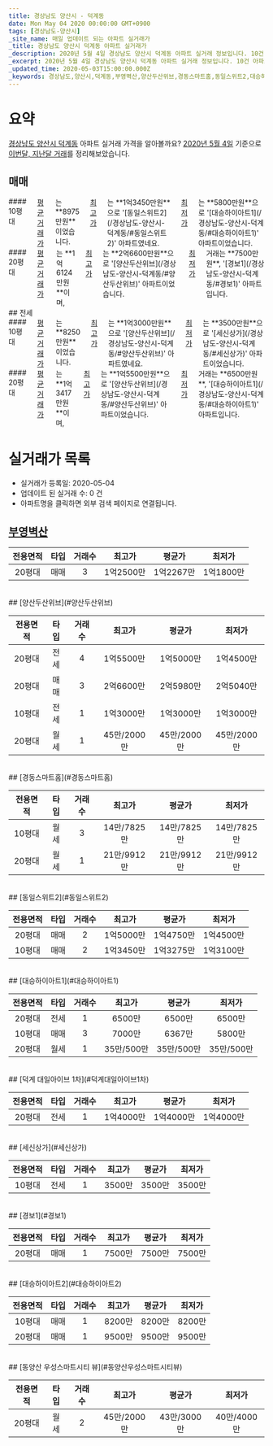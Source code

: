 ```yaml
---
title: 경상남도 양산시 - 덕계동
date: Mon May 04 2020 00:00:00 GMT+0900
tags: [경상남도-양산시]
_site_name: 매일 업데이트 되는 아파트 실거래가
_title: 경상남도 양산시 덕계동 아파트 실거래가
_description: 2020년 5월 4일 경상남도 양산시 덕계동 아파트 실거래 정보입니다. 10건 아파트 정보가 있습니다.
_excerpt: 2020년 5월 4일 경상남도 양산시 덕계동 아파트 실거래 정보입니다. 10건 아파트 정보가 있습니다.
_updated_time: 2020-05-03T15:00:00.000Z
_keywords: 경상남도,양산시,덕계동,부영벽산,양산두산위브,경동스마트홈,동일스위트2,대승하이아트1,덕계 대일아이브 1차,세신상가,경보1,대승하이아트2,동양산 우성스마트시티 뷰
---
```





# 요약
<ins>경상남도 양산시 덕계동</ins> 아파트 실거래 가격을 알아볼까요? <ins>2020년 5월 4일</ins> 기준으로 <ins>이번달, 지난달 거래</ins>를 정리해보았습니다.

## 매매
<div class="container">
<div class="six columns" markdown="1">
#### 10평대
<ins>평균 거래가</ins>는 **8975만원**이었습니다. <ins>최고가</ins>는 **1억3450만원**으로 '[동일스위트2](/경상남도-양산시-덕계동/#동일스위트2)' 아파트였네요. <ins>최저가</ins>는 **5800만원**으로 '[대승하이아트1](/경상남도-양산시-덕계동/#대승하이아트1)' 아파트이었습니다.
</div>
<div class="six columns" markdown="1">
#### 20평대
<ins>평균 거래가</ins>는 **1억6124만원**이며, <ins>최고가</ins>는 **2억6600만원**으로 '[양산두산위브](/경상남도-양산시-덕계동/#양산두산위브)' 아파트이었습니다. <ins>최저가</ins> 거래는 **7500만원**, '[경보1](/경상남도-양산시-덕계동/#경보1)' 아파트입니다.
</div>
</div>
## 전세
<div class="container">
<div class="six columns" markdown="1">
#### 10평대
<ins>평균 거래가</ins>는 **8250만원**이었습니다. <ins>최고가</ins>는 **1억3000만원**으로 '[양산두산위브](/경상남도-양산시-덕계동/#양산두산위브)' 아파트였네요. <ins>최저가</ins>는 **3500만원**으로 '[세신상가](/경상남도-양산시-덕계동/#세신상가)' 아파트이었습니다.
</div>
<div class="six columns" markdown="1">
#### 20평대
<ins>평균 거래가</ins>는 **1억3417만원**이며, <ins>최고가</ins>는 **1억5500만원**으로 '[양산두산위브](/경상남도-양산시-덕계동/#양산두산위브)' 아파트이었습니다. <ins>최저가</ins> 거래는 **6500만원**, '[대승하이아트1](/경상남도-양산시-덕계동/#대승하이아트1)' 아파트입니다.
</div>
</div>



# 실거래가 목록
- 실거래가 등록일: 2020-05-04
- 업데이트 된 실거래 수: 0 건
- 아파트명을 클릭하면 외부 검색 페이지로 연결됩니다.

## [부영벽산](#부영벽산)

|전용면적|타입|거래수|최고가|평균가|최저가|
|:---:|:---:|:---:|:---:|:---:|:---:|
|20평대|<span class="deal-type-1">매매</span>|3|1억2500만|1억2267만|1억1800만|

<br/>
## [양산두산위브](#양산두산위브)

|전용면적|타입|거래수|최고가|평균가|최저가|
|:---:|:---:|:---:|:---:|:---:|:---:|
|20평대|<span class="deal-type-2">전세</span>|4|1억5500만|1억5000만|1억4500만|
|20평대|<span class="deal-type-1">매매</span>|3|2억6600만|2억5980만|2억5040만|
|10평대|<span class="deal-type-2">전세</span>|1|1억3000만|1억3000만|1억3000만|
|20평대|<span class="deal-type-3">월세</span>|1|45만/2000만|45만/2000만|45만/2000만|

<br/>
## [경동스마트홈](#경동스마트홈)

|전용면적|타입|거래수|최고가|평균가|최저가|
|:---:|:---:|:---:|:---:|:---:|:---:|
|10평대|<span class="deal-type-3">월세</span>|3|14만/7825만|14만/7825만|14만/7825만|
|20평대|<span class="deal-type-3">월세</span>|1|21만/9912만|21만/9912만|21만/9912만|

<br/>
## [동일스위트2](#동일스위트2)

|전용면적|타입|거래수|최고가|평균가|최저가|
|:---:|:---:|:---:|:---:|:---:|:---:|
|20평대|<span class="deal-type-1">매매</span>|2|1억5000만|1억4750만|1억4500만|
|10평대|<span class="deal-type-1">매매</span>|2|1억3450만|1억3275만|1억3100만|

<br/>
## [대승하이아트1](#대승하이아트1)

|전용면적|타입|거래수|최고가|평균가|최저가|
|:---:|:---:|:---:|:---:|:---:|:---:|
|20평대|<span class="deal-type-2">전세</span>|1|6500만|6500만|6500만|
|10평대|<span class="deal-type-1">매매</span>|3|7000만|6367만|5800만|
|20평대|<span class="deal-type-3">월세</span>|1|35만/500만|35만/500만|35만/500만|

<br/>
## [덕계 대일아이브 1차](#덕계대일아이브1차)

|전용면적|타입|거래수|최고가|평균가|최저가|
|:---:|:---:|:---:|:---:|:---:|:---:|
|20평대|<span class="deal-type-2">전세</span>|1|1억4000만|1억4000만|1억4000만|

<br/>
## [세신상가](#세신상가)

|전용면적|타입|거래수|최고가|평균가|최저가|
|:---:|:---:|:---:|:---:|:---:|:---:|
|10평대|<span class="deal-type-2">전세</span>|1|3500만|3500만|3500만|

<br/>
## [경보1](#경보1)

|전용면적|타입|거래수|최고가|평균가|최저가|
|:---:|:---:|:---:|:---:|:---:|:---:|
|20평대|<span class="deal-type-1">매매</span>|1|7500만|7500만|7500만|

<br/>
## [대승하이아트2](#대승하이아트2)

|전용면적|타입|거래수|최고가|평균가|최저가|
|:---:|:---:|:---:|:---:|:---:|:---:|
|10평대|<span class="deal-type-1">매매</span>|1|8200만|8200만|8200만|
|20평대|<span class="deal-type-1">매매</span>|1|9500만|9500만|9500만|

<br/>
## [동양산 우성스마트시티 뷰](#동양산우성스마트시티뷰)

|전용면적|타입|거래수|최고가|평균가|최저가|
|:---:|:---:|:---:|:---:|:---:|:---:|
|20평대|<span class="deal-type-3">월세</span>|2|45만/2000만|43만/3000만|40만/4000만|

<br/>



